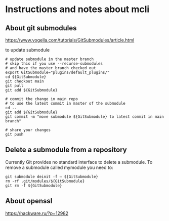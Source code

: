 # Instructions and notes about mcli

## About git submodules

<https://www.vogella.com/tutorials/GitSubmodules/article.html>

to update submodule

    # update submodule in the master branch
    # skip this if you use --recurse-submodules
    # and have the master branch checked out
    export GitSubmodule="plugins/default_plugins/"
    cd ${GitSubmodule}
    git checkout main
    git pull
    git add ${GitSubmodule}

    # commit the change in main repo
    # to use the latest commit in master of the submodule
    cd ..
    git add ${GitSubmodule}
    git commit -m "move submodule ${GitSubmodule} to latest commit in main branch"

    # share your changes
    git push

## Delete a submodule from a repository

Currently Git provides no standard interface to delete a submodule. To remove a submodule called mymodule you need to:

    git submodule deinit -f — ${GitSubmodule}
    rm -rf .git/modules/${GitSubmodule}
    git rm -f ${GitSubmodule}


## About openssl

<https://hackware.ru/?p=12982>